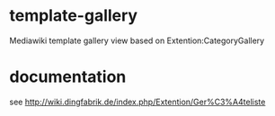 # template-gallery
Mediawiki template gallery view based on Extention:CategoryGallery

# documentation
see http://wiki.dingfabrik.de/index.php/Extention/Ger%C3%A4teliste
